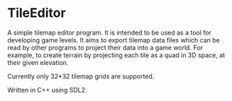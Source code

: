 # TileEditor
A simple tilemap editor program. It is intended to be used as a tool for developing game levels. It aims
 to export tilemap data files which can be read by other programs to project their data into a game world. For
 example, to create terrain by projecting each tile as a quad in 3D space, at their given elevation.

Currently only 32*32 tilemap grids are supported.

Written in C++ using SDL2.
